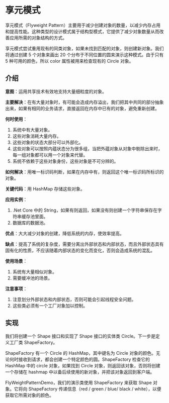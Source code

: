 # 享元模式

享元模式（Flyweight Pattern）主要用于减少创建对象的数量，以减少内存占用和提高性能。这种类型的设计模式属于结构型模式，它提供了减少对象数量从而改善应用所需的对象结构的方式。

享元模式尝试重用现有的同类对象，如果未找到匹配的对象，则创建新对象。我们将通过创建 5 个对象来画出 20 个分布于不同位置的圆来演示这种模式。由于只有 5 种可用的颜色，所以 color 属性被用来检查现有的 Circle 对象。

## 介绍

__意图__：运用共享技术有效地支持大量细粒度的对象。

__主要解决__：在有大量对象时，有可能会造成内存溢出，我们把其中共同的部分抽象出来，如果有相同的业务请求，直接返回在内存中已有的对象，避免重新创建。

__何时使用__：  

1. 系统中有大量对象。  
2. 这些对象消耗大量内存。  
3. 这些对象的状态大部分可以外部化。  
4. 这些对象可以按照内蕴状态分为很多组，当把外蕴对象从对象中剔除出来时，每一组对象都可以用一个对象来代替。  
5. 系统不依赖于这些对象身份，这些对象是不可分辨的。

__如何解决__：用唯一标识码判断，如果在内存中有，则返回这个唯一标识码所标识的对象。

__关键代码__：用 HashMap 存储这些对象。

__应用实例__：  

1. .Net Core 中的 String，如果有则返回，如果没有则创建一个字符串保存在字符串缓存池里面。  
2. 数据库的数据池。

__优点__：大大减少对象的创建，降低系统的内存，使效率提高。

__缺点__：提高了系统的复杂度，需要分离出外部状态和内部状态，而且外部状态具有固有化的性质，不应该随着内部状态的变化而变化，否则会造成系统的混乱。

__使用场景__：  

1. 系统有大量相似对象。  
2. 需要缓冲池的场景。

__注意事项__：  

1. 注意划分外部状态和内部状态，否则可能会引起线程安全问题。  
2. 这些类必须有一个工厂对象加以控制。

## 实现

我们将创建一个 Shape 接口和实现了 Shape 接口的实体类 Circle。下一步是定义工厂类 ShapeFactory。

ShapeFactory 有一个 Circle 的 HashMap，其中键名为 Circle 对象的颜色。无论何时接收到请求，都会创建一个特定颜色的圆。ShapeFactory 检查它的 HashMap 中的 circle 对象，如果找到 Circle 对象，则返回该对象，否则将创建一个存储在 hashmap 中以备后续使用的新对象，并把该对象返回到客户端。

FlyWeightPatternDemo，我们的演示类使用 ShapeFactory 来获取 Shape 对象。它将向 ShapeFactory 传递信息（red / green / blue/ black / white），以便获取它所需对象的颜色。
